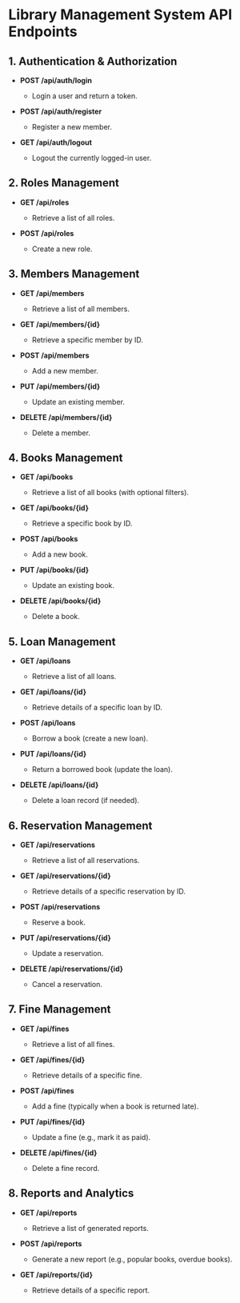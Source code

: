 # Library Management System API Endpoints

## 1. Authentication & Authorization

- **POST /api/auth/login**
  - Login a user and return a token.
- **POST /api/auth/register**

  - Register a new member.

- **GET /api/auth/logout**
  - Logout the currently logged-in user.

## 2. Roles Management

- **GET /api/roles**

  - Retrieve a list of all roles.

- **POST /api/roles**
  - Create a new role.

## 3. Members Management

- **GET /api/members**
  - Retrieve a list of all members.
- **GET /api/members/{id}**

  - Retrieve a specific member by ID.

- **POST /api/members**

  - Add a new member.

- **PUT /api/members/{id}**

  - Update an existing member.

- **DELETE /api/members/{id}**
  - Delete a member.

## 4. Books Management

- **GET /api/books**

  - Retrieve a list of all books (with optional filters).

- **GET /api/books/{id}**

  - Retrieve a specific book by ID.

- **POST /api/books**

  - Add a new book.

- **PUT /api/books/{id}**

  - Update an existing book.

- **DELETE /api/books/{id}**
  - Delete a book.

## 5. Loan Management

- **GET /api/loans**

  - Retrieve a list of all loans.

- **GET /api/loans/{id}**

  - Retrieve details of a specific loan by ID.

- **POST /api/loans**

  - Borrow a book (create a new loan).

- **PUT /api/loans/{id}**

  - Return a borrowed book (update the loan).

- **DELETE /api/loans/{id}**
  - Delete a loan record (if needed).

## 6. Reservation Management

- **GET /api/reservations**

  - Retrieve a list of all reservations.

- **GET /api/reservations/{id}**

  - Retrieve details of a specific reservation by ID.

- **POST /api/reservations**

  - Reserve a book.

- **PUT /api/reservations/{id}**

  - Update a reservation.

- **DELETE /api/reservations/{id}**
  - Cancel a reservation.

## 7. Fine Management

- **GET /api/fines**

  - Retrieve a list of all fines.

- **GET /api/fines/{id}**

  - Retrieve details of a specific fine.

- **POST /api/fines**

  - Add a fine (typically when a book is returned late).

- **PUT /api/fines/{id}**

  - Update a fine (e.g., mark it as paid).

- **DELETE /api/fines/{id}**
  - Delete a fine record.

## 8. Reports and Analytics

- **GET /api/reports**

  - Retrieve a list of generated reports.

- **POST /api/reports**

  - Generate a new report (e.g., popular books, overdue books).

- **GET /api/reports/{id}**
  - Retrieve details of a specific report.
